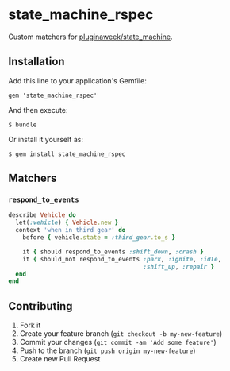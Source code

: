 # state_machine_rspec

Custom matchers for [pluginaweek/state_machine](https://github.com/pluginaweek/state_machine).

## Installation

Add this line to your application's Gemfile:

    gem 'state_machine_rspec'

And then execute:

    $ bundle

Or install it yourself as:

    $ gem install state_machine_rspec

## Matchers

### `respond_to_events`

```ruby
describe Vehicle do
  let(:vehicle) { Vehicle.new }
  context 'when in third gear' do
    before { vehicle.state = :third_gear.to_s }

    it { should respond_to_events :shift_down, :crash }
    it { should_not respond_to_events :park, :ignite, :idle,
                                      :shift_up, :repair }
  end
end
```


## Contributing

1. Fork it
2. Create your feature branch (`git checkout -b my-new-feature`)
3. Commit your changes (`git commit -am 'Add some feature'`)
4. Push to the branch (`git push origin my-new-feature`)
5. Create new Pull Request
